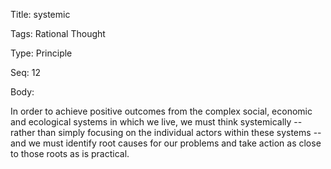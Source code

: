 Title:  systemic

Tags:   Rational Thought

Type:   Principle

Seq:    12

Body: 

In order to achieve positive outcomes from the complex social, economic and ecological systems in which we live, we must think systemically -- rather than simply focusing on the individual actors within these systems -- and we must identify root causes for our problems and take action as close to those roots as is practical. 

